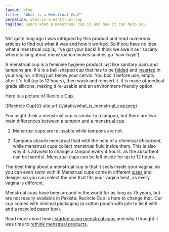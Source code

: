 ```yaml
---
layout: blog
title:  "What is a Menstrual Cup?"
permalink: what-is-a-menstrual-cup
tagline: Learn what a menstrual cup is and how it can help you
---
```



Not quite long ago I was intrigued by this product and read numerous articles to find out what it was and how
it worked. So if you have no idea what a menstrual cup is, I've got your back! (I think we owe it our society
where talking about menstruation makes aunties go 'haw-haye').

A menstrual cup is a feminine hygiene product just like sanitary pads and tampons are. It's is a bell-shaped
cup that has to be [folded](/folds) and [inserted](/start) in your vagina, sitting just below your
cervix. You boil it before use, empty after it's full (up to 12 hours), then wash and reinsert it. It is made of
medical grade silicone, making it re-usable and an environment-friendly option.

Here is a picture of Recircle Cup.

![Recircle Cup]({{ site.url }}/static/what_is_menstrual_cup.jpeg)

You might think a menstrual cup is similar to a tampon, but there are two main differences between a tampon and
a menstrual cup.

1)	Menstrual cups are re-usable while tampons are not.

2)	Tampons absorb menstrual fluid with the help of a chemical *absorbent*, while menstrual cups collect menstrual
fluid inside them. This is also why it is advised to change a tampon every 4 hours, as the absorbent can be harmful.
Menstrual cups can be left inside for up to 12 hours.

The best thing about a menstrual cup is that it seals inside your vagina, so you can even swim with it! Menstrual
cups come in different [sizes](/which-size) and designs so you can select the one that fits your vagina best, as every vagina
is different.

Menstrual cups have been around in the world for as long as 75 years, but are not readily available in Pakista.
Recircle Cup is here to change that. Our cup comes with minimal packaging (a cotton pouch with jute to tie it
with and a recycled paper box).

Read more about how [I started using menstrual cups](/how-i-got-started) and why I thought it was time to
[rethink menstrual products](/rethink-menstrual-products).

